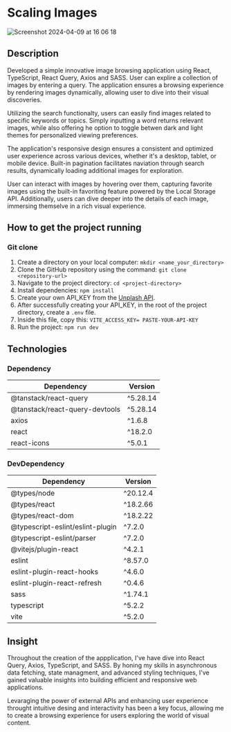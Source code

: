 # Scaling Images

![Screenshot 2024-04-09 at 16 06 18](https://github.com/tompra/scaling-images/assets/143709419/f5ac296b-68bc-4932-8c18-30c3f40ea34e)

## Description

Developed a simple innovative image browsing application using React, TypeScript, React Query, Axios and SASS. User can explire a collection of images by entering a query. The application ensures a browsing experience by rendering images dynamically, allowing user to dive into their visual discoveries.

Utilizing the search functionalty, users can easily find images related to specific keywords or topics. Simply inputting a word returns relevant images, while also offering he option to toggle betwen dark and light themes for personalized viewing preferences.

The application's responsive design ensures a consistent and optimized user experience across various devices, whether it's a desktop, tablet, or mobile device. Built-in pagination facilitates naviation through search results, dynamically loading additional images for exploration.

User can interact with images by hovering over them, capturing favorite images using the built-in favoriting feature powered by the Local Storage API. Additionally, users can dive deeper into the details of each image, immersing themselve in a rich visual experience.

## How to get the project running

### Git clone

1. Create a directory on your local computer: `mkdir <name_your_directory>`
2. Clone the GitHub repository using the command: `git clone <repository-url>`
3. Navigate to the project directory: `cd <project-directory>`
4. Install dependencies: `npm install`
5. Create your own API_KEY from the <a href="https://unplash.com/developers">Unplash API</a>.
6. After successfully creating your API_KEY, in the root of the project directory, create a `.env` file.
8. Inside this file, copy this: ``VITE_ACCESS_KEY= PASTE-YOUR-API-KEY ``
9. Run the project: `npm run dev`


## Technologies

### Dependency

| Dependency  | Version |
| ------------- | ------------- |
| @tanstack/react-query  | ^5.28.14  |
| @tanstack/react-query-devtools  | ^5.28.14  |
| axios | ^1.6.8 |
| react | ^18.2.0  |
| react-icons  | ^5.0.1  |

### DevDependency 

| Dependency  | Version |
| ------------- | ------------- |
| @types/node | ^20.12.4  |
| @types/react  | ^18.2.66 |
| @types/react-dom | ^18.2.22 |
| @typescript-eslint/eslint-plugin | ^7.2.0  |
| @typescript-eslint/parser | ^7.2.0  |
| @vitejs/plugin-react | ^4.2.1  |
| eslint | ^8.57.0  |
| eslint-plugin-react-hooks | ^4.6.0  |
| eslint-plugin-react-refresh | ^0.4.6 |
| sass | ^1.74.1 |
| typescript | ^5.2.2 |
| vite | ^5.2.0 |

## Insight

Throughout the creation of the appplication, I've have dive into React Query, Axios, TypeScript, and SASS. By honing my skills in asynchronous data fetching, state managment, and advanced styling techniques, I've gained valuable insights into building efficient and responsive web applications.

Levaraging the power of external APIs and enhancing user experience throught intuitive desing and interactivity has been a key focus, allowing me to create a browsing experience for users exploring the world of visual content. 


